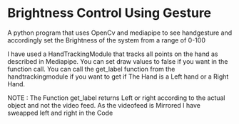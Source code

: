 # Brightness Control Using Gesture
A python program that uses OpenCv and mediapipe to see handgesture and accordingly set the Brightness of the system from a range of 0-100



I have used a HandTrackingModule that tracks all points on the hand as described in Mediapipe.
You can set draw values to false if you want in the function call.
You can call the get_label function from the handtrackingmodule if you want to get if The Hand is a Left hand or a Right Hand. 



NOTE :  The Function get_label returns Left or right according to the actual object and not the video feed. As the videofeed is Mirrored I have sweapped left and right in the Code
